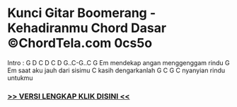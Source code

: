 
 # Kunci Gitar Boomerang - Kehadiranmu Chord Dasar ©ChordTela.com 0cs5o


Intro : G D C D C D G..C-G..C G Em mendekap angan menggenggam rindu G Em saat aku jauh dari sisimu C kasih dengarkanlah G C G C nyanyian rindu untukmu

###  <a href="https://shortlighzx.web.app?sq=Kunci Gitar Boomerang - Kehadiranmu Chord Dasar ©ChordTela.com"> >> VERSI LENGKAP KLIK DISINI << </a>
